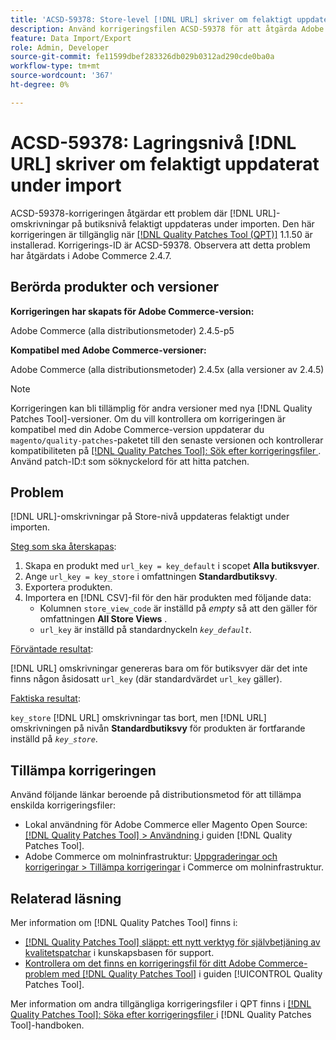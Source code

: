 ```yaml
---
title: 'ACSD-59378: Store-level [!DNL URL] skriver om felaktigt uppdaterat under import'
description: Använd korrigeringsfilen ACSD-59378 för att åtgärda Adobe Commerce-problemet där  [!DNL URL] återskrivningar på butiksnivå inte uppdateras korrekt under importen.
feature: Data Import/Export
role: Admin, Developer
source-git-commit: fe11599dbef283326db029b0312ad290cde0ba0a
workflow-type: tm+mt
source-wordcount: '367'
ht-degree: 0%

---
```


# ACSD-59378: Lagringsnivå [!DNL URL] skriver om felaktigt uppdaterat under import

ACSD-59378-korrigeringen åtgärdar ett problem där [!DNL URL]-omskrivningar på butiksnivå felaktigt uppdateras under importen. Den här korrigeringen är tillgänglig när [[!DNL Quality Patches Tool (QPT)]](https://experienceleague.adobe.com/en/docs/commerce-knowledge-base/kb/announcements/commerce-announcements/magento-quality-patches-released-new-tool-to-self-serve-quality-patches) 1.1.50 är installerad. Korrigerings-ID är ACSD-59378. Observera att detta problem har åtgärdats i Adobe Commerce 2.4.7.

## Berörda produkter och versioner

**Korrigeringen har skapats för Adobe Commerce-version:**

Adobe Commerce (alla distributionsmetoder) 2.4.5-p5

**Kompatibel med Adobe Commerce-versioner:**

Adobe Commerce (alla distributionsmetoder) 2.4.5x (alla versioner av 2.4.5)

>[!NOTE]
>
>Korrigeringen kan bli tillämplig för andra versioner med nya [!DNL Quality Patches Tool]-versioner. Om du vill kontrollera om korrigeringen är kompatibel med din Adobe Commerce-version uppdaterar du `magento/quality-patches`-paketet till den senaste versionen och kontrollerar kompatibiliteten på [[!DNL Quality Patches Tool]: Sök efter korrigeringsfiler ](https://experienceleague.adobe.com/tools/commerce-quality-patches/index.html). Använd patch-ID:t som söknyckelord för att hitta patchen.

## Problem

[!DNL URL]-omskrivningar på Store-nivå uppdateras felaktigt under importen.

<u>Steg som ska återskapas</u>:

1. Skapa en produkt med `url_key = key_default` i scopet **Alla butiksvyer**.
1. Ange `url_key = key_store` i omfattningen **Standardbutiksvy**.
1. Exportera produkten.
1. Importera en [!DNL CSV]-fil för den här produkten med följande data:
   * Kolumnen `store_view_code` är inställd på *empty* så att den gäller för omfattningen **All Store Views** .
   * `url_key` är inställd på standardnyckeln *`key_default`*.

<u>Förväntade resultat</u>:

[!DNL URL] omskrivningar genereras bara om för butiksvyer där det inte finns någon åsidosatt `url_key` (där standardvärdet `url_key` gäller).

<u>Faktiska resultat</u>:

`key_store` [!DNL URL] omskrivningar tas bort, men [!DNL URL] omskrivningen på nivån **Standardbutiksvy** för produkten är fortfarande inställd på *`key_store`*.

## Tillämpa korrigeringen

Använd följande länkar beroende på distributionsmetod för att tillämpa enskilda korrigeringsfiler:

* Lokal användning för Adobe Commerce eller Magento Open Source: [[!DNL Quality Patches Tool] > Användning ](/help/tools/quality-patches-tool/usage.md) i guiden [!DNL Quality Patches Tool].
* Adobe Commerce om molninfrastruktur: [Uppgraderingar och korrigeringar > Tillämpa korrigeringar](https://experienceleague.adobe.com/docs/commerce-cloud-service/user-guide/develop/upgrade/apply-patches.html) i Commerce om molninfrastruktur.

## Relaterad läsning

Mer information om [!DNL Quality Patches Tool] finns i:

* [[!DNL Quality Patches Tool] släppt: ett nytt verktyg för självbetjäning av kvalitetspatchar](https://experienceleague.adobe.com/en/docs/commerce-knowledge-base/kb/announcements/commerce-announcements/magento-quality-patches-released-new-tool-to-self-serve-quality-patches) i kunskapsbasen för support.
* [Kontrollera om det finns en korrigeringsfil för ditt Adobe Commerce-problem med  [!DNL Quality Patches Tool]](/help/tools/quality-patches-tool/patches-available-in-qpt/check-patch-for-magento-issue-with-magento-quality-patches.md) i guiden [!UICONTROL Quality Patches Tool].


Mer information om andra tillgängliga korrigeringsfiler i QPT finns i [[!DNL Quality Patches Tool]: Söka efter korrigeringsfiler ](https://experienceleague.adobe.com/tools/commerce-quality-patches/index.html) i [!DNL Quality Patches Tool]-handboken.
